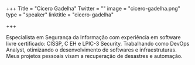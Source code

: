 +++
Title = "Cicero Gadelha"
Twitter = ""
image = "cicero-gadelha.png"
type = "speaker"
linktitle = "cicero-gadelha"

+++

Especialista em Segurança da Informação com experiência em software livre certificado: CISSP, C EH e LPIC-3 Security. Trabalhando como DevOps Analyst, otimizando o desenvolvimento de softwares e infraestruturas. Meus projetos pessoais visam a recuperação de desastres e automação.

